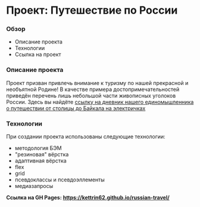 # Проект: Путешествие по России

### Обзор
* Описание проекта
* Технологии
* Ссылка на проект

### Описание проекта

Проект призван привлечь внимание к туризму по нашей прекрасной и необъятной Родине! 
В качестве примера достопримечательностей приведён перечень лишь небольшой части 
живописных уголоков России. Здесь вы найдёте 
[ссылку на дневник нашего единомышленника о путешествии от столицы до Байкала на электричках](https://stampsy.com/na-elektrichkakh-do-baikala)

### Технологии

При создании проекта использованы следующие технологии:
* методология БЭМ
* "резиновая" вёрстка
* адаптивная вёрстка
* flex
* grid
* псевдоклассы и псевдоэллементы
* медиазапросы

**Сcылка на GH Pages: https://kettrin62.github.io/russian-travel/**
